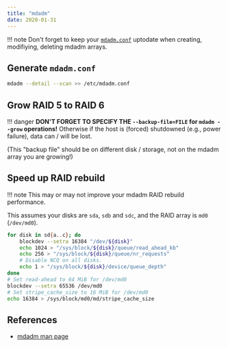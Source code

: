 ```yaml
---
title: "mdadm"
date: 2020-01-31
---
```


!!! note
    Don't forget to keep your [`mdadm.conf`](https://linux.die.net/man/5/mdadm.conf) uptodate when creating, modifiying, deleting mdadm arrays.

## Generate `mdadm.conf`

```bash
mdadm --detail --scan >> /etc/mdadm.conf
```

## Grow RAID 5 to RAID 6

!!! danger
    **DON'T FORGET TO SPECIFY THE `--backup-file=FILE` for `mdadm --grow` operations!**
    Otherwise if the host is (forced) shutdowned (e.g., power failure), data can / will be lost.

(This "backup file" should be on different disk / storage, not on the mdadm array you are growing!)

## Speed up RAID rebuild

!!! note 
    This may or may not improve your mdadm RAID rebuild performance.

This assumes your disks are `sda`, `sdb` and `sdc`, and the RAID array is `md0` (`/dev/md0`).

```bash
for disk in sd{a..c}; do
    blockdev --setra 16384 "/dev/${disk}"
    echo 1024 > "/sys/block/${disk}/queue/read_ahead_kb"
    echo 256 > "/sys/block/${disk}/queue/nr_requests"
    # Disable NCQ on all disks.
    echo 1 > "/sys/block/${disk}/device/queue_depth"
done
# Set read-ahead to 64 MiB for /dev/md0
blockdev --setra 65536 /dev/md0
# Set stripe_cache_size to 16 MiB for /dev/md0
echo 16384 > /sys/block/md0/md/stripe_cache_size
```

## References

* [mdadm man page](https://linux.die.net/man/8/mdadm)
